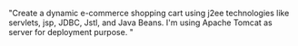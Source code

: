 "Create a dynamic e-commerce shopping cart using j2ee technologies like servlets, jsp, JDBC, Jstl, and Java Beans. I'm using Apache Tomcat as server for deployment purpose. " 

